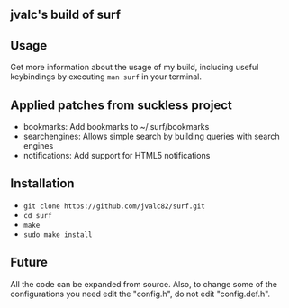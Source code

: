## jvalc's build of surf

## Usage
Get more information about the usage of my build, including useful keybindings
by executing `man surf` in your terminal.

## Applied patches from suckless project
- bookmarks:                            Add bookmarks to ~/.surf/bookmarks
- searchengines:                        Allows simple search by building queries with search engines
- notifications:                        Add support for HTML5 notifications

## Installation
- `git clone https://github.com/jvalc82/surf.git`
- `cd surf`
- `make`
- `sudo make install`

## Future
All the code can be expanded from source. Also, to change some of the configurations
you need edit the "config.h", do not edit "config.def.h".
